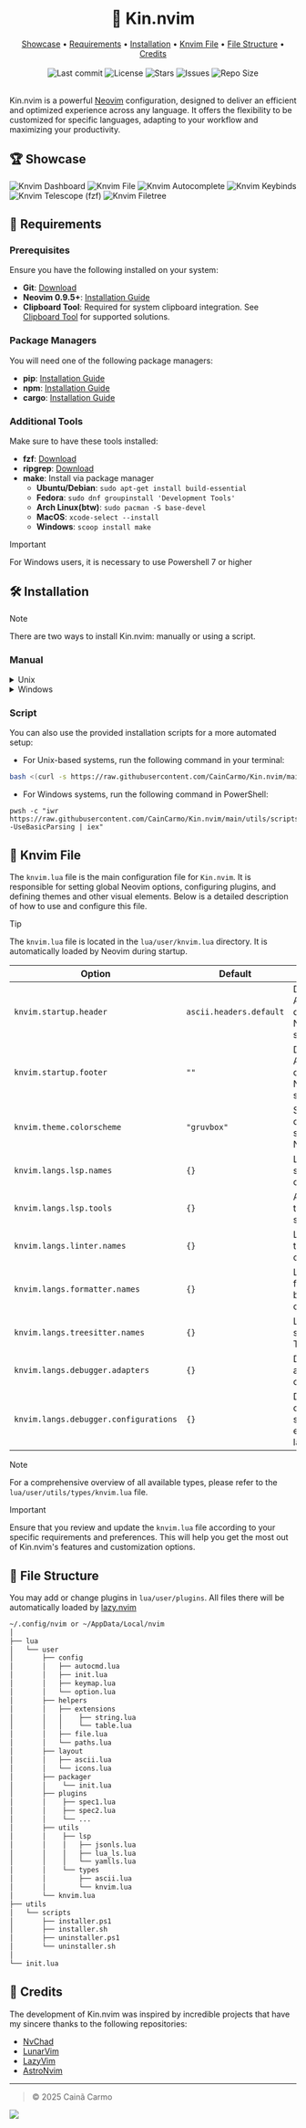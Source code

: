 [//]: Header

<h1 align="center">🍡 Kin.nvim</h1>

<div align="center">
  <a href="https://github.com/CainCarmo/Kin.nvim?tab=readme-ov-file#-showcase">Showcase</a>
  <span> • </span>
  <a href="https://github.com/CainCarmo/Kin.nvim?tab=readme-ov-file#-requirements">Requirements</a>
  <span> • </span>
  <a href="https://github.com/CainCarmo/Kin.nvim?tab=readme-ov-file#-installation">Installation</a>
  <span> • </span>
  <a href="https://github.com/CainCarmo/Kin.nvim?tab=readme-ov-file#-knvim-file">Knvim File</a>
  <span> • </span>
  <a href="https://github.com/CainCarmo/Kin.nvim?tab=readme-ov-file#-file-structure">File Structure</a>
  <span> • </span>
  <a href="https://github.com/CainCarmo/Kin.nvim?tab=readme-ov-file#-credits">Credits</a>
</div>

<br />

<div align="center">
  <img alt="Last commit" src="https://img.shields.io/github/last-commit/CainCarmo/Kin.nvim?style=for-the-badge&logo=konva&color=8bd5ca&logoColor=D9E0EE&labelColor=302D41"/>
  <img alt="License" src="https://img.shields.io/github/license/CainCarmo/Kin.nvim?style=for-the-badge&logo=konva&color=ee999f&logoColor=D9E0EE&labelColor=302D41" />
  <img alt="Stars" src="https://img.shields.io/github/stars/CainCarmo/Kin.nvim?style=for-the-badge&logo=konva&color=c69ff5&logoColor=D9E0EE&labelColor=302D41" />
  <img alt="Issues" src="https://img.shields.io/github/issues/CainCarmo/Kin.nvim?style=for-the-badge&logo=bilibili&color=F5E0DC&logoColor=D9E0EE&labelColor=302D41" />
  <img alt="Repo Size" src="https://img.shields.io/github/repo-size/CainCarmo/Kin.nvim?color=%23DDB6F2&label=SIZE&logo=semanticweb&style=for-the-badge&logoColor=D9E0EE&labelColor=302D41" />
</div>

<br />

Kin.nvim is a powerful [Neovim](https://neovim.io/) configuration, designed to deliver an efficient and optimized experience across any language. It offers the flexibility to be customized for specific languages, adapting to your workflow and maximizing your productivity.

[//]: Content

## 🏆 Showcase

![Knvim Dashboard][ft_dashboard]
![Knvim File][ft_file]
![Knvim Autocomplete][ft_cmp]
![Knvim Keybinds][ft_keybinds]
![Knvim Telescope (fzf)][ft_telescope]
![Knvim Filetree][ft_filetree]

## 🚧 Requirements

### Prerequisites

Ensure you have the following installed on your system:

- **Git**: [Download](https://git-scm.com/downloads)
- **Neovim 0.9.5+**: [Installation Guide](https://github.com/neovim/neovim/blob/master/INSTALL.md)
- **Clipboard Tool**: Required for system clipboard integration. See [Clipboard Tool](https://neovim.io/doc/user/provider.html#clipboard-tool) for supported solutions.

### Package Managers

You will need one of the following package managers:

- **pip**: [Installation Guide](https://pypi.org/project/pip/)
- **npm**: [Installation Guide](https://docs.npmjs.com/downloading-and-installing-node-js-and-npm)
- **cargo**: [Installation Guide](https://doc.rust-lang.org/cargo/getting-started/installation.html)

### Additional Tools

Make sure to have these tools installed:

- **fzf**: [Download](https://github.com/junegunn/fzf)
- **ripgrep**: [Download](https://github.com/BurntSushi/ripgrep)
- **make**: Install via package manager
  - **Ubuntu/Debian**: `sudo apt-get install build-essential`
  - **Fedora**: `sudo dnf groupinstall 'Development Tools'`
  - **Arch Linux(btw)**: `sudo pacman -S base-devel`
  - **MacOS**: `xcode-select --install`
  - **Windows**: `scoop install make`

> [!IMPORTANT]
> For Windows users, it is necessary to use Powershell 7 or higher

## 🛠️ Installation

> [!NOTE]
> There are two ways to install Kin.nvim: manually or using a script.

### Manual

<details>
<summary>Unix</summary>
<br />

1. Make a backup of your current nvim and shared folder

```sh
mv ~/.config/nvim ~/.config/nvim.bak
mv ~/.local/share/nvim ~/.local/share/nvim.bak
```

2. Setup Kin.nvim

```sh
git clone --depth 1 https://github.com/CainCarmo/Kin.nvim.git ~/.config/nvim
rm -rf ~/.config/nvim/.git
rm -rf ~/.config/nvim/.gitignore
nvim
```

</details>

<details>
<summary>Windows</summary>
<br />

1. Make a backup of your current nvim and nvim-data folder

```pwsh
Rename-Item -Path $env:LOCALAPPDATA\nvim -NewName $env:LOCALAPPDATA\nvim.bak
Rename-Item -Path $env:LOCALAPPDATA\nvim-data -NewName $env:LOCALAPPDATA\nvim-data.bak
```

2. Setup Kin.nvim

```pwsh
git clone --depth 1 https://github.com/CainCarmo/Kin.nvim.git $env:LOCALAPPDATA\nvim
Remove-Item $env:LOCALAPPDATA\nvim\.git -Recurse -Force
Remove-Item $env:LOCALAPPDATA\nvim\.gitignore -Recurse -Force
nvim
```

</details>

### Script

You can also use the provided installation scripts for a more automated setup:

- For Unix-based systems, run the following command in your terminal:

```sh
bash <(curl -s https://raw.githubusercontent.com/CainCarmo/Kin.nvim/main/utils/scripts/installer.sh)
```

- For Windows systems, run the following command in PowerShell:

```pwsh
pwsh -c "iwr https://raw.githubusercontent.com/CainCarmo/Kin.nvim/main/utils/scripts/install.ps1 -UseBasicParsing | iex"
```

## 📜 Knvim File

The `knvim.lua` file is the main configuration file for `Kin.nvim`. It is responsible for setting global Neovim options, configuring plugins, and defining themes and other visual elements. Below is a detailed description of how to use and configure this file.

> [!TIP]
> The `knvim.lua` file is located in the `lua/user/knvim.lua` directory. It is automatically loaded by Neovim during startup.

| Option                                | Default                 | Description                                           |
| ------------------------------------- | ----------------------- | ----------------------------------------------------- |
| `knvim.startup.header`                | `ascii.headers.default` | Defines the ASCII header displayed at Neovim startup. |
| `knvim.startup.footer`                | `""`                    | Defines the ASCII footer displayed at Neovim startup. |
| `knvim.theme.colorscheme`             | `"gruvbox"`             | Sets the default color scheme for Neovim.             |
| `knvim.langs.lsp.names`               | `{}`                    | List of LSP servers to be configured.                 |
| `knvim.langs.lsp.tools`               | `{}`                    | Additional tools for LSP support.                     |
| `knvim.langs.linter.names`            | `{}`                    | List of linters to be configured.                     |
| `knvim.langs.formatter.names`         | `{}`                    | List of formatters to be configured.                  |
| `knvim.langs.treesitter.names`        | `{}`                    | Languages supported by Treesitter.                    |
| `knvim.langs.debugger.adapters`       | `{}`                    | Debug adapters to be configured.                      |
| `knvim.langs.debugger.configurations` | `{}`                    | Debug configurations specific to each language.       |

> [!NOTE]
> For a comprehensive overview of all available types, please refer to the `lua/user/utils/types/knvim.lua` file.

> [!IMPORTANT]
> Ensure that you review and update the `knvim.lua` file according to your specific requirements and preferences. This will help you get the most out of Kin.nvim's features and customization options.

## 📂 File Structure

You may add or change plugins in `lua/user/plugins`. All files there
will be automatically loaded by [lazy.nvim](https://github.com/folke/lazy.nvim)

```txt
~/.config/nvim or ~/AppData/Local/nvim
│
├── lua
│   └── user
│       ├── config
│       │   ├── autocmd.lua
│       │   ├── init.lua
│       │   ├── keymap.lua
│       │   └── option.lua
│       ├── helpers
│       │   ├── extensions
│       │   │    ├── string.lua
│       │   │    └── table.lua
│       │   ├── file.lua
│       │   └── paths.lua
│       ├── layout
│       │   ├── ascii.lua
│       │   └── icons.lua
│       ├── packager
│       │    └── init.lua
│       ├── plugins
│       │    ├── spec1.lua
│       │    ├── spec2.lua
│       │    └── ...
│       ├── utils
│       │    ├── lsp
│       │    │   ├── jsonls.lua
│       │    │   ├── lua_ls.lua
│       │    │   └── yamlls.lua
│       │    └── types
│       │        ├── ascii.lua
│       │        └── knvim.lua
│       └── knvim.lua
├── utils
│   └── scripts
│       ├── installer.ps1
│       ├── installer.sh
│       ├── uninstaller.ps1
│       └── uninstaller.sh
│
└── init.lua
```

## 🌟 Credits

The development of Kin.nvim was inspired by incredible projects that have my sincere thanks to the following repositories:

- [NvChad](https://github.com/NvChad/NvChad)
- [LunarVim](https://github.com/LunarVim/LunarVim)
- [LazyVim](https://github.com/LazyVim/LazyVim)
- [AstroNvim](https://github.com/AstroNvim/AstroNvim)

[//]: Footer

---

> © 2025 Cainã Carmo

![][footer_wave]

[//]: Links

<!-- Layout -->

[footer_wave]: https://capsule-render.vercel.app/api?type=waving&height=100&color=919F50&reversal=true&section=footer

<!-- Images -->

[ft_cmp]: ./assets/images/cmp.png
[ft_dashboard]: ./assets/images/dashboard.png
[ft_file]: ./assets/images/file.png
[ft_filetree]: ./assets/images/filetree.png
[ft_keybinds]: ./assets/images/keybinds.png
[ft_telescope]: ./assets/images/telescope.png
